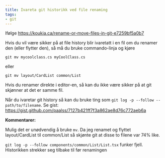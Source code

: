 ```yaml
---
title: Ivareta git historikk ved file renaming
tags:
- git
---
```


Ifølge <https://koukia.ca/rename-or-move-files-in-git-e7259bf5a0b7>

Hvis du vil være sikker på at file history blir ivaretatt i en fil om du renamer den (eller flytter den), så må du bruke commando-linja og kjøre
```
git mv mycoolclass.cs myCoolClass.cs
```

eller
```
git mv layout/CardList common/List
```

Hvis du renamer direkte i editor-en, så kan du ikke være sikker på at git skjønner at det er samme fil.

Når du ivaretar git history så kan du bruke ting som `git log -p --follow -- path/to/filename`. Se gist: <https://gist.github.com/paalss/7127b421ff7f3a862ae8d76c772aeb6a>


**Kommentarer:**

Mulig det er unødvendig å bruke `mv`. Da jeg renamet og flyttet layout/CardList til common/List så skjønte git at disse to filene var 74% like.

`git log -p --follow components/common/List/List.tsx` funker fjell. Historikken strekker seg tilbake til før renamingen